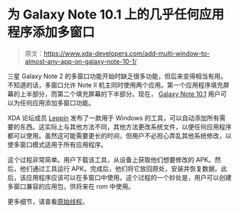 # 为 Galaxy Note 10.1 上的几乎任何应用程序添加多窗口

> 原文：<https://www.xda-developers.com/add-multi-window-to-almost-any-app-on-galaxy-note-10-1/>

三星 Galaxy Note 2 的多窗口功能开始时缺乏很多功能，但后来变得相当有用。不知道的话，多窗口允许 Note II 机主同时使用两个应用。第一个应用程序填充屏幕的上半部分，而第二个填充屏幕的下半部分。现在， [Galaxy Note 10.1](http://forum.xda-developers.com/forumdisplay.php?f=1735) 用户可以为任何应用添加多窗口功能。

XDA 论坛成员 [Leppin](http://forum.xda-developers.com/member.php?u=4188801) 发布了一款用于 Windows 的工具，可以自动添加所有需要的东西。这实际上与其他方法不同，其他方法更改系统文件，以便任何应用程序都可以使用。虽然这可能需要更长的时间，但用户不必担心弄乱其他系统修改，以使多窗口模式适用于所有应用程序。

这个过程非常简单。用户下载该工具，从设备上获取他们想要修改的 APK。然后，他们通过工具运行 APK。完成后，他们将它放回原处，安装并恢复数据。此后，该应用程序应该可以在多窗口中使用。这个过程的一个妙处是，用户可以创建多窗口兼容的应用包，供将来在 rom 中使用。

更多细节，请查看[原始线程](http://forum.xda-developers.com/showthread.php?t=1998133)。